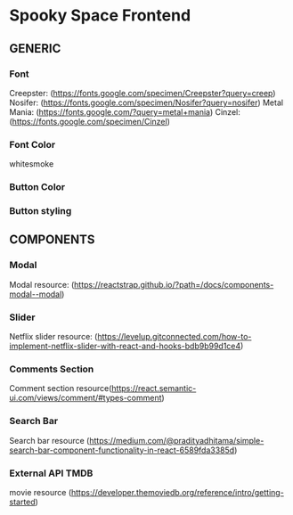 # Spooky Space Frontend

## GENERIC

### Font

Creepster: (https://fonts.google.com/specimen/Creepster?query=creep)
Nosifer: (https://fonts.google.com/specimen/Nosifer?query=nosifer)
Metal Mania: (https://fonts.google.com/?query=metal+mania)
Cinzel: (https://fonts.google.com/specimen/Cinzel)

### Font Color

whitesmoke

### Button Color

### Button styling

## COMPONENTS

### Modal

Modal resource: (https://reactstrap.github.io/?path=/docs/components-modal--modal)

### Slider

Netflix slider resource: (https://levelup.gitconnected.com/how-to-implement-netflix-slider-with-react-and-hooks-bdb9b99d1ce4)

### Comments Section

Comment section resource(https://react.semantic-ui.com/views/comment/#types-comment)

### Search Bar

Search bar resource (https://medium.com/@pradityadhitama/simple-search-bar-component-functionality-in-react-6589fda3385d)

### External API TMDB

movie resource (https://developer.themoviedb.org/reference/intro/getting-started)

